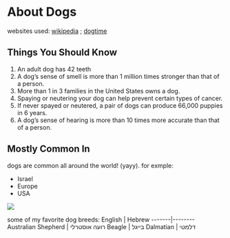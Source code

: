 # About Dogs
websites used: [wikipedia](https://en.wikipedia.org/wiki/Dog) ; [dogtime](http://dogtime.com)
## Things You Should Know
1. An adult dog has 42 teeth
2. A dog’s sense of smell is more than 1 million times stronger than that of a person.
3. More than 1 in 3 families in the United States owns a dog.
4. Spaying or neutering your dog can help prevent certain types of cancer.
5. If never spayed or neutered, a pair of dogs can produce 66,000 puppies in 6 years.
6. A dog’s sense of hearing is more than 10 times more accurate than that of a person.
## Mostly Common In
dogs are common all around the world! (yayy). for exmple:
- Israel
- Europe
- USA
  
![](https://a-z-animals.com/media/animals/images/470x370/dog1.jpg)  

some of my favorite dog breeds:
English | Hebrew
-------|--------
Australian Shepherd | רועה אוסטרלי
Beagle | בייגל
Dalmatian | דלמטי
